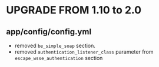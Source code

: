 UPGRADE FROM 1.10 to 2.0 
========================

## app/config/config.yml
- removed `be_simple_soap` section.
- removed `authentication_listener_class` parameter from `escape_wsse_authentication` section
